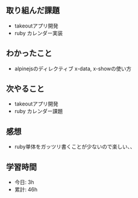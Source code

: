 ## 取り組んだ課題
- takeoutアプリ開発
- ruby カレンダー実装

## わかったこと
- alpinejsのディレクティブ x-data, x-showの使い方
    
## 次やること
- takeoutアプリ開発
- ruby カレンダー課題

## 感想
- ruby単体をガッツリ書くことが少ないので楽しい、、

## 学習時間
- 今日: 3h
- 累計: 46h
